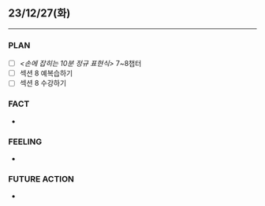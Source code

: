 ##  23/12/27(화)
***
### PLAN
* [ ] *<손에 잡히는 10분 정규 표현식>* 7~8챕터
* [ ] 섹션 8 예복습하기
* [ ] 섹션 8 수강하기
### FACT
* 
### FEELING
* 
### FUTURE ACTION
* 